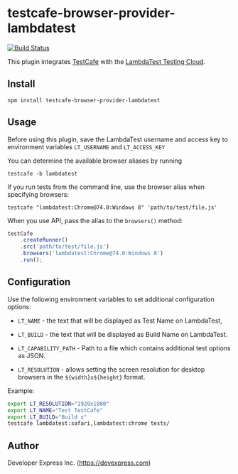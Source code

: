 # testcafe-browser-provider-lambdatest
[![Build Status](https://travis-ci.org/LambdaTest/testcafe-browser-provider-lambdatest.svg)](https://travis-ci.org/LambdaTest/testcafe-browser-provider-lambdatest)

This plugin integrates [TestCafe](http://devexpress.github.io/testcafe) with the [LambdaTest Testing Cloud](https://www.lambdatest.com/).

## Install

```
npm install testcafe-browser-provider-lambdatest
```

## Usage
Before using this plugin, save the LambdaTest username and access key to environment variables `LT_USERNAME` and `LT_ACCESS_KEY`

You can determine the available browser aliases by running
```
testcafe -b lambdatest
```

If you run tests from the command line, use the browser alias when specifying browsers:

```
testcafe "lambdatest:Chrome@74.0:Windows 8" 'path/to/test/file.js'
```


When you use API, pass the alias to the `browsers()` method:

```js
testCafe
    .createRunner()
    .src('path/to/test/file.js')
    .browsers('lambdatest:Chrome@74.0:Windows 8')
    .run();
```

## Configuration

Use the following environment variables to set additional configuration options:

 - `LT_NAME` - the text that will be displayed as Test Name on LambdaTest,

 - `LT_BUILD` - the text that will be displayed as Build Name on LambdaTest.

 - `LT_CAPABILITY_PATH` - Path to a file which contains additional test options as JSON.
 
 - `LT_RESOLUTION` - allows setting the screen resolution for desktop browsers in the `${width}x${height}` format. 
 
Example:
```sh
export LT_RESOLUTION="1920x1080"
export LT_NAME="Test TestCafe"
export LT_BUILD="Build x"
testcafe lambdatest:safari,lambdatest:chrome tests/
```
 
## Author
Developer Express Inc. (https://devexpress.com)
